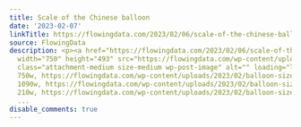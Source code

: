 ```yaml
---
title: Scale of the Chinese balloon
date: '2023-02-07'
linkTitle: https://flowingdata.com/2023/02/06/scale-of-the-chinese-balloon/
source: FlowingData
description: <p><a href="https://flowingdata.com/2023/02/06/scale-of-the-chinese-balloon/"><img
  width="750" height="493" src="https://flowingdata.com/wp-content/uploads/2023/02/balloon-size-750x493.png"
  class="attachment-medium size-medium wp-post-image" alt="" loading="lazy" srcset="https://flowingdata.com/wp-content/uploads/2023/02/balloon-size-750x493.png
  750w, https://flowingdata.com/wp-content/uploads/2023/02/balloon-size-1090x716.png
  1090w, https://flowingdata.com/wp-content/uploads/2023/02/balloon-size-210x138.png
  210w, https://flowingdata.com/wp-content/uploads/2023/02/balloon-size-768x505.png
  ...
disable_comments: true
---
```

<p><a href="https://flowingdata.com/2023/02/06/scale-of-the-chinese-balloon/"><img width="750" height="493" src="https://flowingdata.com/wp-content/uploads/2023/02/balloon-size-750x493.png" class="attachment-medium size-medium wp-post-image" alt="" loading="lazy" srcset="https://flowingdata.com/wp-content/uploads/2023/02/balloon-size-750x493.png 750w, https://flowingdata.com/wp-content/uploads/2023/02/balloon-size-1090x716.png 1090w, https://flowingdata.com/wp-content/uploads/2023/02/balloon-size-210x138.png 210w, https://flowingdata.com/wp-content/uploads/2023/02/balloon-size-768x505.png ...